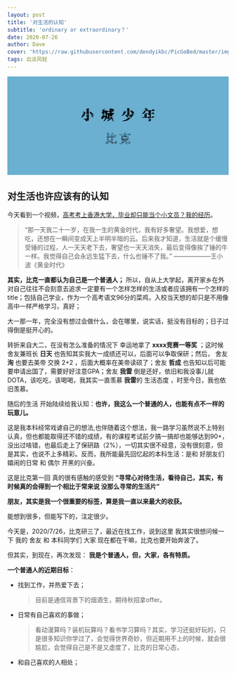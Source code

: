 ```yaml
---
layout: post
title: '对生活的认知'
subtitle: 'ordinary or extraordinary？'
date: 2020-07-26
author: Dave
cover: 'https://raw.githubusercontent.com/dendyikbc/PicGoBed/master/img/banner-for-blog.jpg'
tags: 云淡风轻 
---
```



![](https://raw.githubusercontent.com/dendyikbc/PicGoBed/master/img/light-city-boy-piccolo.jpg)

## 对生活也许应该有的认知


今天看到一个视频，[高考考上香港大学，毕业却只能当个小文员？我的经历](https://www.bilibili.com/video/BV1pp4y1i7oF)。

>“那一天我二十一岁，在我一生的黄金时代，我有好多奢望。我想爱，想吃，还想在一瞬间变成天上半明半暗的云。后来我才知道，生活就是个缓慢受锤的过程，人一天天老下去，奢望也一天天消失，最后变得像挨了锤的牛一样。我觉得自己会永远生猛下去，什么也锤不了我。” ——————王小波《黄金时代》


**其实，比克一直都认为自己是一个普通人；**
所以，自从上大学起，离开家乡在外对自己往往不会刻意去追求一定要有一个怎样怎样的生活或者应该拥有一个怎样的title；包括自己学业，作为一个高考语文96分的菜鸡，入校当天想的却只是不用像高中一样严格学习，真好；

大一那一年，完全没有想过会做什么，会在哪里，说实话，挺没有目标的；日子过得倒是挺开心的。

转折来自大二，在没有怎么准备的情况下 幸运地拿了 **xxxx竞赛一等奖** ；这时候 舍友兼班长 **日天** 也告知其实我大一成绩还可以，后面可以争取保研；然后， 舍友 **洵** 也要去美帝 交换 2+2 ，后面大概率在美帝读硕了；舍友 **哲成** 也告知以后可能要申请出国了，需要好好注意GPA；舍友 **我雷** 倒是还好，依旧和我没事儿就DOTA，该吃吃，该喝喝，我其实一直羡慕 **我雷**的 生活态度 ，时至今日，我也依旧羡慕。

随后的生活 开始陆续给我认知：**也许，我这么一个普通的人，也能有点不一样的玩意儿。**

这是我本科经常戏谑自己的想法,也伴随着这个想法，我一路学习虽然说不上特别认真，但也都能取得还不错的成绩，有的课程考试前夕搞一搞却也能够达到90+，没出过啥错，也最后走上了保研路（2%），一切其实很不经意，没有很刻意，但是其实，也说不上多精彩。反而，我所能最先回忆起的本科生活：是和 好朋友们 嬉闹的日常 和 偶尔 开黑的兴奋。

这是比克第一回 真的很有感触的感受到 **“寻常心对待生活，看待自己，其实，有时候真的会得到一个相比于常来说 没那么寻常的生活片”**


**朋友，其实是我一个很重要的标签，算是我一直以来最大的收获。**

能想到很多，但能写下的，注定很少。

今天是，2020/7/26，比克研三了，最近在找工作，说到这里 我其实很想问候一下 我的 舍友 和 本科同学们 大家 现在都在干嘛，比克也要开始奔波了。

但其实，到现在，再次发现： **我是个普通人，但，大家，各有特质。**


**一个普通人的近期目标**：

- 找到工作，并热爱下去；
    >目前是通信背景下的烟酒生，期待秋招拿offer。
- 日常有自己喜欢的事做；
    >看动漫算吗？装机玩算吗？看书学习算吗？其实，学习还挺好玩的，只是很多知识你学过了，会觉得世界奇妙，但近期用不上的时候，就会很尴尬，会觉得自己是不是又虚度了，比克的日常心态，
- 和自己喜欢的人相处；






